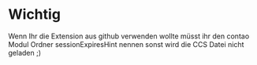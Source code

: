 Wichtig
=============

Wenn Ihr die Extension aus github verwenden wollte müsst ihr den contao Modul Ordner sessionExpiresHint nennen sonst wird die CCS Datei nicht geladen ;)